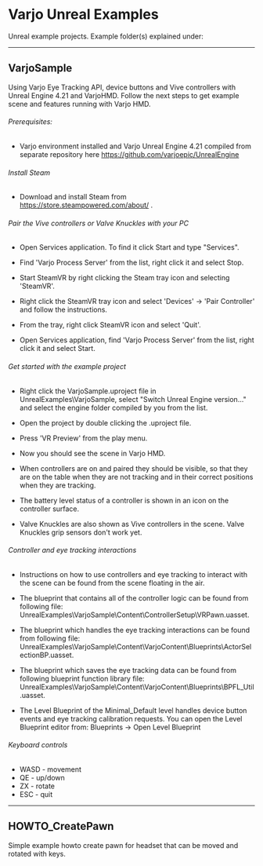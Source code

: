 # Varjo Unreal Examples
Unreal example projects. Example folder(s) explained under:

-----------------------------------------------------------------------------------------------------

## VarjoSample

Using Varjo Eye Tracking API, device buttons and Vive controllers with Unreal Engine 4.21 and VarjoHMD.
Follow the next steps to get example scene and features running with Varjo HMD.
###### Prerequisites:

- Varjo environment installed and Varjo Unreal Engine 4.21 compiled from separate repository here https://github.com/varjoepic/UnrealEngine

###### Install Steam

- Download and install Steam from https://store.steampowered.com/about/ .

###### Pair the Vive controllers or Valve Knuckles with your PC

- Open Services application. To find it click Start and type "Services".

- Find 'Varjo Process Server' from the list, right click it and select Stop.

- Start SteamVR by right clicking the Steam tray icon and selecting 'SteamVR'.

- Right click the SteamVR tray icon and select 'Devices' -> 'Pair Controller' and follow
  the instructions.

- From the tray, right click SteamVR icon and select 'Quit'.

- Open Services application, find 'Varjo Process Server' from the list, right click it and
  select Start.

###### Get started with the example project

- Right click the VarjoSample.uproject file in UnrealExamples\VarjoSample, select
  "Switch Unreal Engine version..." and select the engine folder compiled by you from the list.

- Open the project by double clicking the .uproject file.

- Press 'VR Preview' from the play menu.

- Now you should see the scene in Varjo HMD.

- When controllers are on and paired they should be visible, so that they are on the table when
  they are not tracking and in their correct positions when they are tracking.

- The battery level status of a controller is shown in an icon on the controller surface.

- Valve Knuckles are also shown as Vive controllers in the scene. Valve Knuckles grip sensors don't
  work yet.

###### Controller and eye tracking interactions

- Instructions on how to use controllers and eye tracking to interact with the scene can be found 
  from the scene floating in the air.
	
- The blueprint that contains all of the controller logic can be found from following file:
  UnrealExamples\VarjoSample\Content\ControllerSetup\VRPawn.uasset.
	
- The blueprint which handles the eye tracking interactions can be found from following file:
  UnrealExamples\VarjoSample\Content\VarjoContent\Blueprints\ActorSelectionBP.uasset.
  
- The blueprint which saves the eye tracking data can be found from following blueprint function library file:
  UnrealExamples\VarjoSample\Content\VarjoContent\Blueprints\BPFL_Util.uasset.

- The Level Blueprint of the Minimal_Default level handles device button events and eye tracking
  calibration requests. You can open the Level Blueprint editor from:
  Blueprints -> Open Level Blueprint

###### Keyboard controls
- WASD - movement
- QE - up/down
- ZX - rotate
- ESC - quit
	
-----------------------------------------------------------------------------------------------------

## HOWTO_CreatePawn 

Simple example howto create pawn for headset that can be moved and rotated with keys.
